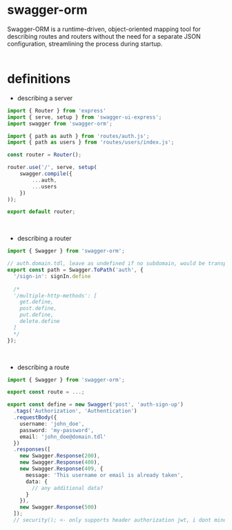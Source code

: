 # swagger-orm
Swagger-ORM is a runtime-driven, object-oriented mapping tool for describing routes and routers without the need for a separate JSON configuration, streamlining the process during startup.
<br>
<br>
# definitions
- describing a server
```ts
import { Router } from 'express'
import { serve, setup } from 'swagger-ui-express';
import swagger from 'swagger-orm';

import { path as auth } from 'routes/auth.js';
import { path as users } from 'routes/users/index.js';

const router = Router();

router.use('/', serve, setup(
    swagger.compile({
        ...auth,
        ...users
    })
));

export default router;
```
<br>

- describing a router
```ts
import { Swagger } from 'swagger-orm';

// auth.domain.tdl, leave as undefined if no subdomain, would be transpiled as domain.tdl
export const path = Swagger.ToPath('auth', {
  '/sign-in': signIn.define
    
  /*
  '/multiple-http-methods': [
    get.define,
    post.define,
    put.define,
    delete.define
  ]
  */
});
```
<br>

- describing a route
```ts
import { Swagger } from 'swagger-orm';

export const route = ...;

export const define = new Swagger('post', 'auth-sign-up')
  .tags('Authorization', 'Authentication')
  .requestBody({
    username: 'john_doe',
    password: 'my-password',
    email: 'john_doe@domain.tdl'
  })
  .responses([
    new Swagger.Response(200),
    new Swagger.Response(400),
    new Swagger.Response(409, {
      message: 'This username or email is already taken',
      data: {
        // any additional data?
      }
    }),
    new Swagger.Response(500)
  ]);
  // security(); <- only supports header authorization jwt, i dont mind adding more supports just hit me up with an issue
```
